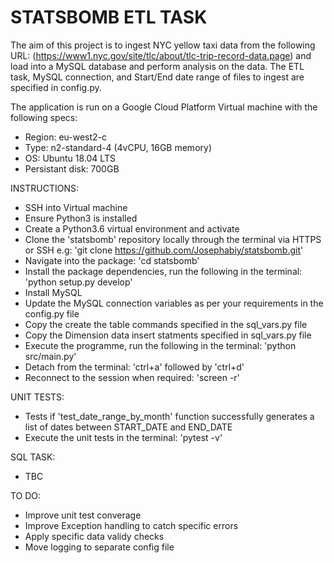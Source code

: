 # STATSBOMB ETL TASK

The aim of this project is to ingest NYC yellow taxi data from the following URL: (https://www1.nyc.gov/site/tlc/about/tlc-trip-record-data.page) and load into a MySQL database and perform analysis on the data. The ETL task, MySQL connection, and Start/End date range of files to ingest are specified in config.py. 

The application is run on a Google Cloud Platform Virtual machine with the following specs:
* Region: eu-west2-c
* Type: n2-standard-4 (4vCPU, 16GB memory)
* OS: Ubuntu 18.04 LTS
* Persistant disk: 700GB

INSTRUCTIONS:

- SSH into Virtual machine
- Ensure Python3 is installed
- Create a Python3.6 virtual environment and activate
- Clone the 'statsbomb' repository locally through the terminal via HTTPS or SSH e.g:
  'git clone https://github.com/Josephabiy/statsbomb.git'
- Navigate into the package:
  'cd statsbomb'
- Install the package dependencies, run the following in the terminal:
  'python setup.py develop'
- Install MySQL
- Update the MySQL connection variables as per your requirements in the config.py file
- Copy the create the table commands specified in the sql_vars.py file
- Copy the Dimension data insert statments specified in sql_vars.py file
- Execute the programme, run the following in the terminal:
  'python src/main.py'
- Detach from the terminal:
  'ctrl+a' followed by 'ctrl+d'
- Reconnect to the session when required:
  'screen -r'

UNIT TESTS:

- Tests if 'test_date_range_by_month' function successfully generates a list of dates between START_DATE and END_DATE
- Execute the unit tests in the terminal:
  'pytest -v'
  
SQL TASK:

- TBC

TO DO:

- Improve unit test converage
- Improve Exception handling to catch specific errors
- Apply specific data validy checks
- Move logging to separate config file
